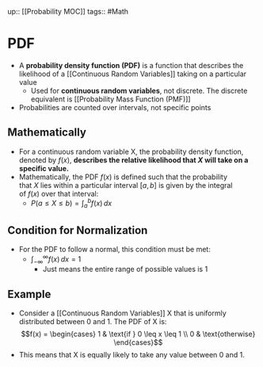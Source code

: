 up:: [[Probability MOC]]
tags:: #Math
# PDF
- A **probability density function (PDF)** is a function that describes the likelihood of a [[Continuous Random Variables]] taking on a particular value
	- Used for **continuous random variables**, not discrete. The discrete equivalent is [[Probability Mass Function (PMF)]]
- Probabilities are counted over intervals, not specific points
## Mathematically
- For a continuous random variable X, the probability density function, denoted by $f(x)$, **describes the relative likelihood that $X$ will take on a specific value.**
- Mathematically, the PDF $f(x)$ is defined such that the probability that $X$ lies within a particular interval $[a,b]$ is given by the integral of $f(x)$ over that interval: 
	- $P(a \leq X \leq b) = \int_a^b f(x) \, dx$

## Condition for Normalization
- For the PDF to follow a normal, this condition must be met:
	- $\int_{-\infty}^{\infty} f(x) \, dx = 1$
		- Just means the entire range of possible values is 1

## Example
- Consider a [[Continuous Random Variables]] X that is uniformly distributed between 0 and 1. The PDF of X is:
$$f(x) = \begin{cases} 
1 & \text{if } 0 \leq x \leq 1 \\
0 & \text{otherwise}
\end{cases}$$
- This means that X is equally likely to take any value between 0 and 1.
